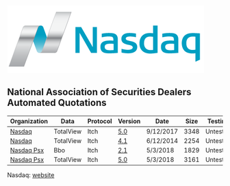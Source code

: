 ![Nasdaq](https://github.com/Open-Markets-Initiative/Directory/blob/master/Logos/Nasdaq.png)


## National Association of Securities Dealers Automated Quotations

|Organization | Data | Protocol | Version | Date | Size | Testing | Specification|
|--- | --- | --- | --- | --- | --- | --- | ---|
|[Nasdaq](https://github.com/Open-Markets-Initiative/wireshark-lua/tree/master/Nasdaq "National Association of Securities Dealers Automated Quotations Dissectors") | TotalView | Itch | [5.0](https://github.com/Open-Markets-Initiative/wireshark-lua/blob/master/Nasdaq/Nasdaq.TotalView.Itch.v5.0.Script.Dissector.lua "National Association of Securities Dealers Automated Quotations 5.0 Script Dissector") | 9/12/2017 | 3348 | Untested | [url](http://www.nasdaqtrader.com/Trader.aspx?id=dpspecs "Protocol specification") - [pdf](https://github.com/Open-Markets-Initiative/Directory/blob/master/Specifications/Nasdaq/Nasdaq.TotalView.Itch.v5.0.pdf "Specification manual")|
|[Nasdaq](https://github.com/Open-Markets-Initiative/wireshark-lua/tree/master/Nasdaq "National Association of Securities Dealers Automated Quotations Dissectors") | TotalView | Itch | [4.1](https://github.com/Open-Markets-Initiative/wireshark-lua/blob/master/Nasdaq/Nasdaq.TotalView.Itch.v4.1.Script.Dissector.lua "National Association of Securities Dealers Automated Quotations 4.1 Script Dissector") | 6/12/2014 | 2254 | Untested | [url](http://www.nasdaqtrader.com/Trader.aspx?id=dpspecs "Protocol specification") - [pdf](https://github.com/Open-Markets-Initiative/Directory/blob/master/Specifications/Nasdaq/Nasdaq.TotalView.Itch.v4.1.pdf "Specification manual")|
|[Nasdaq Psx](https://github.com/Open-Markets-Initiative/wireshark-lua/tree/master/Nasdaq "National Association of Securities Dealers Automated Quotations Dissectors") | Bbo | Itch | [2.1](https://github.com/Open-Markets-Initiative/wireshark-lua/blob/master/Nasdaq/Nasdaq.Psx.Bbo.Itch.v2.1.Script.Dissector.lua "National Association of Securities Dealers Automated Quotations 2.1 Script Dissector") | 5/3/2018 | 1829 | Untested | [url](http://nasdaqtrader.com/content/technicalsupport/specifications/dataproducts/PSXbboSpecification2.1.pdf "Protocol specification") - [pdf](https://github.com/Open-Markets-Initiative/Directory/blob/master/Specifications/Nasdaq/Nasdaq.Psx.Bbo.Itch.v2.1.pdf "Specification manual")|
|[Nasdaq Psx](https://github.com/Open-Markets-Initiative/wireshark-lua/tree/master/Nasdaq "National Association of Securities Dealers Automated Quotations Dissectors") | TotalView | Itch | [5.0](https://github.com/Open-Markets-Initiative/wireshark-lua/blob/master/Nasdaq/Nasdaq.Psx.TotalView.Itch.v5.0.Script.Dissector.lua "National Association of Securities Dealers Automated Quotations 5.0 Script Dissector") | 5/3/2018 | 3161 | Untested | [url](http://www.nasdaqtrader.com/content/technicalsupport/specifications/dataproducts/PSXTVITCHSpecification.pdf "Protocol specification") - [pdf](https://github.com/Open-Markets-Initiative/Directory/blob/master/Specifications/Nasdaq/Nasdaq.Psx.TotalView.Itch.v5.0.pdf "Specification manual")|


Nasdaq: [website](https://www.nasdaq.com "Go to National Association of Securities Dealers Automated Quotations")

